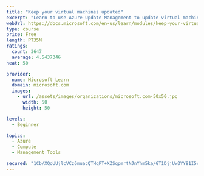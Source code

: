 ```yaml
---
title: "Keep your virtual machines updated"
excerpt: "Learn to use Azure Update Management to update virtual machines, verify agent connectivity, and use Azure Log Analytics in your cloud environment."
webUrl: https://docs.microsoft.com/en-us/learn/modules/keep-your-virtual-machines-updated/
type: course
price: Free
length: PT35M
ratings:
  count: 3647
  average: 4.5437346
heat: 50

provider:
  name: Microsoft Learn
  domain: microsoft.com
  images:
    - url: /assets/images/organizations/microsoft.com-50x50.jpg
      width: 50
      height: 50

levels:
  - Beginner

topics:
  - Azure
  - Compute
  - Management Tools

secured: "1Cb/XQoUUjlcVCz6muacQTHqPT+XZSqpmrtNJnYhm5ka/GT1DjjUw3YY81I5cWq8ZV/NfnL3nwg8jOMr5qeblCDbdtRpO4Dm+DXHs/iD22O1qrqo/qJVisWmsN+MQdnbDaeji3IPRAnc7uFPBOmpN88dHj9sVITr0ZSXAMO4YL+HkfGuKKh/O4LLRYKZjeYV8DQh1q4Ss/XZPXm5tbh7DvUqe7r/IJRPQAxfXcn6juUHsR3lFUey5xd2C5mfZUclsBma9hNbEZ6S/aAaaHxNnVLdG8TNlBAAPVIHLeqNBrGJOaIM8riJNGhuskPkUi0RYhcQhAFB8Dwo5dV+MvHp2dpq8/+v5ld7yBPPqlo6WbHXy/888rABxHyQyme3CFYLTzl1U2piL3XbZp140RsUdEzx6rSPi2d1nYPbauUmrXE=;kgvPtMikefH3i1Ze/R72IA=="
---
```


